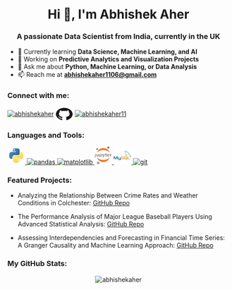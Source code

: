 <h1 align="center">Hi 👋, I'm Abhishek Aher</h1>
<h3 align="center">A passionate Data Scientist from India, currently in the UK</h3>

- 🌱 Currently learning **Data Science, Machine Learning, and AI**
- 🔭 Working on **Predictive Analytics and Visualization Projects**
- 💬 Ask me about **Python, Machine Learning, or Data Analysis**
- 📫 Reach me at **abhishekaher1106@gmail.com**

<h3 align="left">Connect with me:</h3>
<p align="left">
<a href="https://linkedin.com/in/abhishekaher" target="blank"><img align="center" src="https://raw.githubusercontent.com/rahuldkjain/github-profile-readme-generator/master/src/images/icons/Social/linked-in-alt.svg" alt="abhishekaher" height="30" width="40" /></a>
<a href="https://github.com/abhishekaher" target="blank"><img align="center" src="https://raw.githubusercontent.com/devicons/devicon/master/icons/github/github-original.svg" alt="github" height="30" width="40" /></a>
<a href="https://instagram.com/abhishekaher11" target="blank"><img align="center" src="https://raw.githubusercontent.com/rahuldkjain/github-profile-readme-generator/master/src/images/icons/Social/instagram.svg" alt="abhishekaher11" height="30" width="40" /></a>
</p>

<h3 align="left">Languages and Tools:</h3>
<p align="left">
<a href="https://www.python.org" target="_blank" rel="noreferrer"> <img src="https://raw.githubusercontent.com/devicons/devicon/master/icons/python/python-original.svg" alt="python" width="40" height="40"/> </a>
<a href="https://pandas.pydata.org/" target="_blank" rel="noreferrer"> <img src="https://raw.githubusercontent.com/simple-icons/simple-icons/develop/icons/pandas.svg" alt="pandas" width="40" height="40"/> </a>
<a href="https://matplotlib.org/" target="_blank" rel="noreferrer"> <img src="https://upload.wikimedia.org/wikipedia/commons/8/84/Matplotlib_icon.svg" alt="matplotlib" width="40" height="40"/> </a>
<a href="https://jupyter.org/" target="_blank" rel="noreferrer"> <img src="https://raw.githubusercontent.com/devicons/devicon/master/icons/jupyter/jupyter-original-wordmark.svg" alt="jupyter" width="40" height="40"/> </a>
<a href="https://www.mysql.com/" target="_blank" rel="noreferrer"> <img src="https://raw.githubusercontent.com/devicons/devicon/master/icons/mysql/mysql-original-wordmark.svg" alt="mysql" width="40" height="40"/> </a>
<a href="https://git-scm.com/" target="_blank" rel="noreferrer"> <img src="https://www.vectorlogo.zone/logos/git-scm/git-scm-icon.svg" alt="git" width="40" height="40"/> </a>
</p>

<h3 align="left">Featured Projects:</h3>

 
- Analyzing the Relationship Between Crime Rates and Weather Conditions in Colchester: [GitHub Repo](https://github.com/Abhishekaher11/Analyzing-the-Relationship-Between-Crime-Rates-and-Weather-Conditions-in-Colchester)
 
- The Performance Analysis of Major League Baseball Players Using Advanced Statistical Analysis: [GitHub Repo](https://github.com/Abhishekaher11/The-Performance-Analysis-of-Major-League-Baseball-Players-Using-Advanced-Statistical-Analysis)

- Assessing Interdependencies and Forecasting in Financial Time Series: A Granger Causality and Machine Learning Approach: [GitHub Repo](https://github.com/Abhishekaher11/Assessing-Interdependencies-and-Forecasting-in-Financial-Time-Series-?tab=readme-ov-file#assessing-interdependencies-and-forecasting-in-financial-time-series-)

<h3 align="left">My GitHub Stats:</h3>
<p align="center">
  <img align="center" src="https://github-readme-stats.vercel.app/api?username=abhishekaher&show_icons=true&locale=en" alt="abhishekaher" />
</p>
